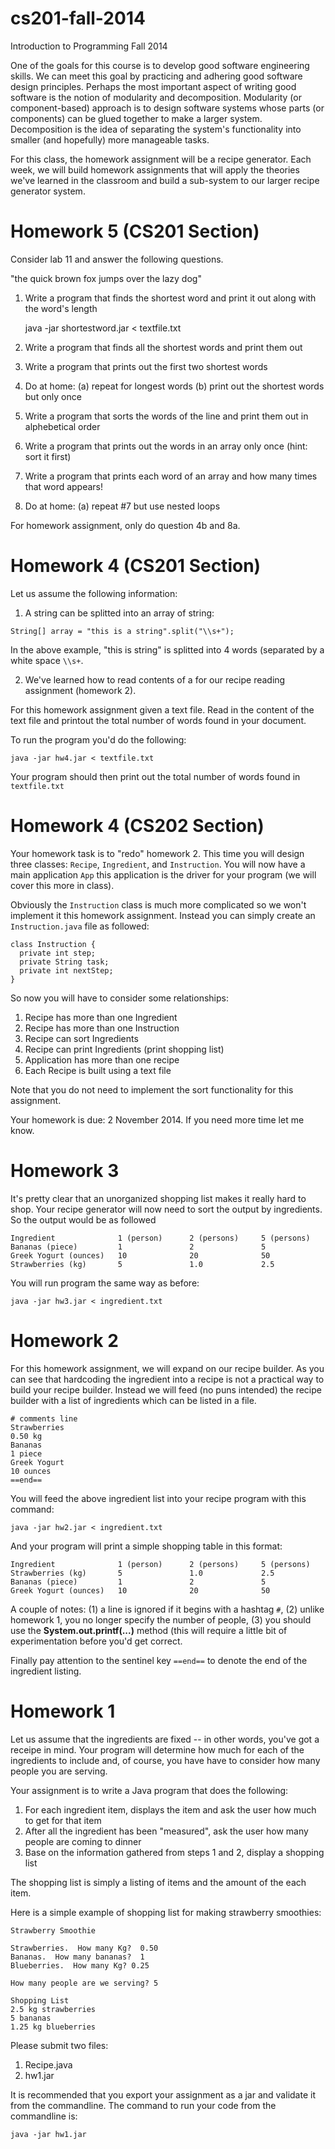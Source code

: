 cs201-fall-2014
===============

Introduction to Programming Fall 2014

One of the goals for this course is to develop good software engineering skills.  We can meet this goal by practicing and adhering good software design principles.  Perhaps the most important aspect of writing good software is the notion of modularity and decomposition.  Modularity (or component-based) approach is to design software systems whose parts (or components) can be glued together to make a larger system.  Decomposition is the idea of separating the system's functionality into smaller (and hopefully) more manageable tasks.

For this class, the homework assignment will be a recipe generator.  Each week, we will build homework assignments that will apply the theories we've learned in the classroom and build a sub-system to our larger recipe generator system.

# Homework 5 (CS201 Section)

Consider lab 11 and answer the following questions.

"the quick brown fox jumps over the lazy dog"

1. Write a program that finds the shortest word and print it out along with the word's length

   java -jar shortestword.jar < textfile.txt 

2. Write a program that finds all the shortest words and print them out

3. Write a program that prints out the first two shortest words

4. Do at home: 
   (a) repeat for longest words
   (b) print out the shortest words but only once

5. Write a program that sorts the words of the line and print them out in alphebetical order

6. Write a program that prints out the words in an array only once (hint: sort it first)

7. Write a program that prints each word of an array and how many times that word appears!

8. Do at home:
   (a) repeat #7 but use nested loops

For homework assignment, only do question 4b and 8a.

# Homework 4 (CS201 Section)

Let us assume the following information:

1. A string can be splitted into an array of string:

```
String[] array = "this is a string".split("\\s+");
```

In the above example, "this is string" is splitted into 4 words (separated by a white space `\\s+`.

2. We've learned how to read contents of a for our recipe reading assignment (homework 2).

For this homework assignment given a text file.  Read in the content of the text file and printout the total number of words found in your document.

To run the program you'd do the following:

```
java -jar hw4.jar < textfile.txt
```

Your program should then print out the total number of words found in `textfile.txt`

# Homework 4 (CS202 Section)

Your homework task is to "redo" homework 2.  This time you will design three classes: `Recipe`, `Ingredient`, and `Instruction`.  You will now have a main application `App` this application is the driver for your program (we will cover this more in class).

Obviously the `Instruction` class is much more complicated so we won't implement it this homework assignment.  Instead you can simply create an `Instruction.java` file as followed:

```
class Instruction {
  private int step;
  private String task;
  private int nextStep;
} 
```
So now you will have to consider some relationships:

1. Recipe has more than one Ingredient
2. Recipe has more than one Instruction
3. Recipe can sort Ingredients
4. Recipe can print Ingredients (print shopping list)
5. Application has more than one recipe
6. Each Recipe is built using a text file

Note that you do not need to implement the sort functionality for this assignment.  

Your homework is due: 2 November 2014.  If you need more time let me know. 

# Homework 3

It's pretty clear that an unorganized shopping list makes it really hard to shop.  Your recipe generator will now need to sort the output by ingredients.  So the output would be as followed

```
Ingredient              1 (person)      2 (persons)     5 (persons)
Bananas (piece)         1               2               5
Greek Yogurt (ounces)   10              20              50
Strawberries (kg)       5               1.0             2.5
```

You will run program the same way as before:

```
java -jar hw3.jar < ingredient.txt
```


# Homework 2

For this homework assignment, we will expand on our recipe builder.  As you can see that hardcoding the ingredient into a recipe is not a practical way to build your recipe builder.  Instead we will feed (no puns intended) the recipe builder with a list of ingredients which can be listed in a file.

```
# comments line
Strawberries
0.50 kg
Bananas
1 piece
Greek Yogurt
10 ounces
==end==
```

You will feed the above ingredient list into your recipe program with this command:

```
java -jar hw2.jar < ingredient.txt
```

And your program will print a simple shopping table in this format:

```
Ingredient              1 (person)      2 (persons)     5 (persons)
Strawberries (kg)       5               1.0             2.5
Bananas (piece)         1               2               5
Greek Yogurt (ounces)   10              20              50
```
A couple of notes: (1) a line is ignored if it begins with a hashtag `#`, (2) unlike homework 1, you no longer specify the number of people, (3) you should use the <b>System.out.printf(...)</b> method (this will require a little bit of experimentation before you'd get correct.

Finally pay attention to the sentinel key `==end==` to denote the end of the ingredient listing.

# Homework 1

Let us assume that the ingredients are fixed -- in other words, you've got a receipe in mind.  Your program will determine how much for each of the ingredients to include and, of course, you have have to consider how many people you are serving.

Your assignment is to write a Java program that does the following:

1. For each ingredient item, displays the item and ask the user how much to get for that item
2. After all the ingredient has been "measured", ask the user how many people are coming to dinner
3. Base on the information gathered from steps 1 and 2, display a shopping list

The shopping list is simply a listing of items and the amount of the each item. 

Here is a simple example of shopping list for making strawberry smoothies:

```
Strawberry Smoothie

Strawberries.  How many Kg?  0.50
Bananas.  How many bananas?  1
Blueberries.  How many Kg? 0.25

How many people are we serving? 5

Shopping List
2.5 kg strawberries
5 bananas
1.25 kg blueberries
```

Please submit two files:

1. Recipe.java
2. hw1.jar

It is recommended that you export your assignment as a jar and validate it from the commandline.  The command to run your code from the commandline is:

```
java -jar hw1.jar
``` 


